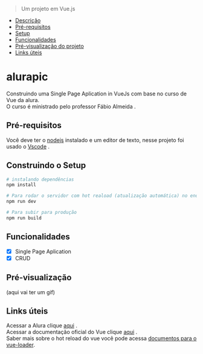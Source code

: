 > Um projeto em Vue.js
* [Descrição](#alurapic)
* [Pré-requisitos](#pré-requisitos)
* [Setup](#construindo-o-setup)
* [Funcionalidades](#funcionalidades)
* [Pré-visualização do projeto](#pré-visualização)
* [Links úteis](#links-úteis)

# alurapic
Construindo uma Single Page Aplication in VueJs com base no curso de Vue da alura. <br>
O curso é ministrado pelo professor <a>Fábio Almeida </a>. 


## Pré-requisitos
Você deve ter o [nodejs](https://nodejs.org/en/) instalado e um editor de texto, nesse projeto foi usado o [Vscode](https://code.visualstudio.com/) .

## Construindo o Setup

``` bash
# instalando dependências
npm install

# Para rodar o servidor com hot reaload (atualização automática) no endereço localhost:8080
npm run dev

# Para subir para produção
npm run build
```
## Funcionalidades
+ [x] Single Page Aplication
+ [x] CRUD 

## Pré-visualização
(aqui vai ter um gif)

## Links úteis
Acessar a Alura clique [aqui](https://www.alura.com.br/) .<br>
Acessar a documentação oficial do Vue clique [aqui](https://vuejs.org/) .<br> 
Saber mais sobre o hot reload do vue você pode acessa [documentos para o vue-loader](http://vuejs.github.io/vue-loader).
